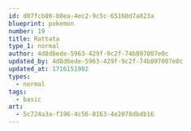 ```yaml
---
id: d07fcb80-80ea-4ec2-9c5c-65160d7a823a
blueprint: pokemon
number: 19
title: Rattata
type_1: normal
author: 4d8d6ede-5963-429f-9c2f-74b897007e0c
updated_by: 4d8d6ede-5963-429f-9c2f-74b897007e0c
updated_at: 1716151902
types:
  - normal
tags:
  - basic
art:
  - 5c724a3a-f196-4c56-8163-4e2078dbdb16
---
```

